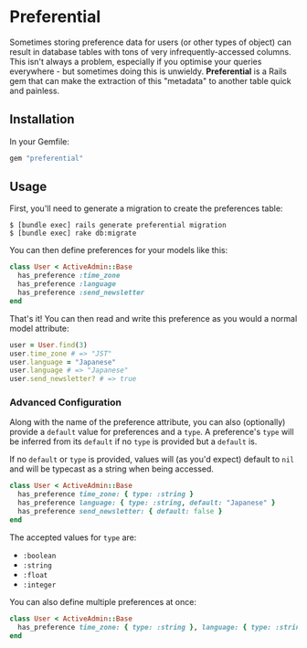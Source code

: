 # Preferential

Sometimes storing preference data for users (or other types of object) can result in database tables with tons of very infrequently-accessed columns. This isn't always a problem, especially if you optimise your queries everywhere - but sometimes doing this is unwieldy. **Preferential** is a Rails gem that can make the extraction of this "metadata" to another table quick and painless.

## Installation

In your Gemfile:

``` ruby
gem "preferential"
```

## Usage

First, you'll need to generate a migration to create the preferences table:

    $ [bundle exec] rails generate preferential migration
    $ [bundle exec] rake db:migrate

You can then define preferences for your models like this:

```ruby
class User < ActiveAdmin::Base
  has_preference :time_zone
  has_preference :language
  has_preference :send_newsletter
end
```

That's it! You can then read and write this preference as you would a normal model attribute:

```ruby
user = User.find(3)
user.time_zone # => "JST"
user.language = "Japanese"
user.language # => "Japanese"
user.send_newsletter? # => true
```

### Advanced Configuration

Along with the name of the preference attribute, you can also (optionally) provide a `default` value for preferences and a `type`. A preference's `type` will be inferred from its `default` if no `type` is provided but a `default` is.

If no `default` or `type` is provided, values will (as you'd expect) default to `nil` and will be typecast as a string when being accessed.

```ruby
class User < ActiveAdmin::Base
  has_preference time_zone: { type: :string }
  has_preference language: { type: :string, default: "Japanese" }
  has_preference send_newsletter: { default: false }
end
```

The accepted values for `type` are:

* `:boolean`
* `:string`
* `:float`
* `:integer`

You can also define multiple preferences at once:

```ruby
class User < ActiveAdmin::Base
  has_preference time_zone: { type: :string }, language: { type: :string, default: "Japanese" }
end
```
